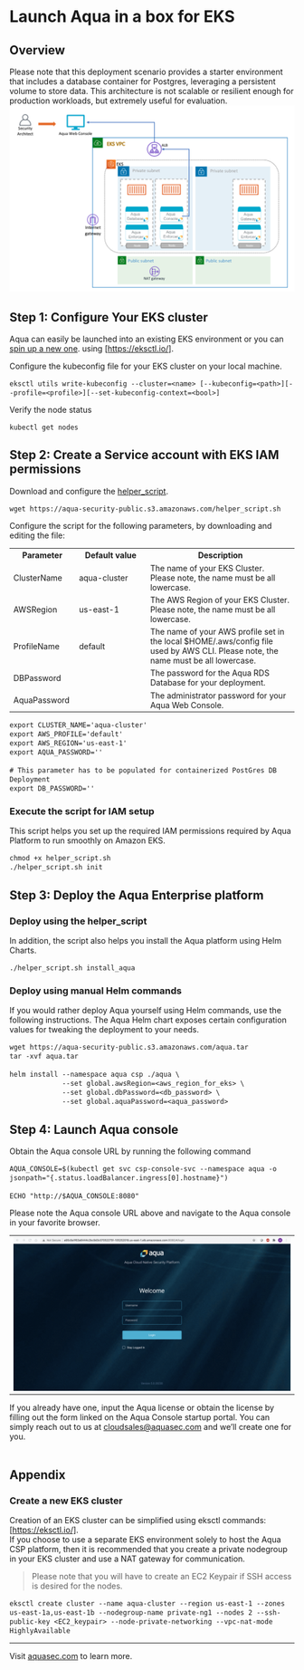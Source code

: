 # Launch Aqua in a box for EKS

## Overview
Please note that this deployment scenario provides a starter environment that includes a database container for Postgres, leveraging a persistent volume to store data. This architecture is not scalable or resilient enough for production workloads, but extremely useful for evaluation.
![Deployment Scenario 1](../../../images/Deployment_Scenario1.png)

## Step 1: Configure Your EKS cluster
Aqua can easily be launched into an existing EKS environment or you can [spin up a new one](#create-a-new-EKS-cluster). using [https://eksctl.io/]. 
<br>

Configure the kubeconfig file for your EKS cluster on your local machine.
```shell
eksctl utils write-kubeconfig --cluster=<name> [--kubeconfig=<path>][--profile=<profile>][--set-kubeconfig-context=<bool>] 
```

Verify the node status
```shell
kubectl get nodes
```

## Step 2: Create a Service account with EKS IAM permissions
Download and configure the [helper_script](../../../scripts/helper_script.sh). 

```shell
wget https://aqua-security-public.s3.amazonaws.com/helper_script.sh
```

Configure the script for the following parameters, by downloading and editing the file:

<table>
	<tr>
		<th width="23%"><strong>Parameter</strong></th>
        <th width="25%"><strong>Default value</strong></th>
		<th width="52%"><strong>Description</strong></th>
	</tr>
	<tr>
		<td>ClusterName</td>
        <td>aqua-cluster</td>
		<td>The name of your EKS Cluster. Please note, the name must be all lowercase.</td>
	</tr>
	<tr>
		<td>AWSRegion</td>
        <td>us-east-1</td>
		<td>The AWS Region of your EKS Cluster. Please note, the name must be all lowercase.</td>
	</tr>
	<tr>
		<td>ProfileName</td>
        <td>default</td>
		<td>The name of your AWS profile set in the local $HOME/.aws/config file used by AWS CLI. Please note, the name must be all lowercase.</td>
	</tr>
	<tr>
		<td>DBPassword</td>
        <td></td>
		<td>The password for the Aqua RDS Database for your deployment.</td>
	</tr>
	<tr>
		<td>AquaPassword</td>
        <td></td>
		<td>The administrator password for your Aqua Web Console.</td>
	</tr>
</table>

```shell
export CLUSTER_NAME='aqua-cluster'
export AWS_PROFILE='default'
export AWS_REGION='us-east-1'
export AQUA_PASSWORD=''

# This parameter has to be populated for containerized PostGres DB Deployment
export DB_PASSWORD=''

```

### Execute the script for IAM setup
This script helps you set up the required IAM permissions required by Aqua Platform to run smoothly on Amazon EKS. 
```shell
chmod +x helper_script.sh
./helper_script.sh init

```

## Step 3: Deploy the Aqua Enterprise platform

### Deploy using the helper_script
In addition, the script also helps you install the Aqua platform using Helm Charts.

```shell
./helper_script.sh install_aqua
```

### Deploy using manual Helm commands
If you would rather deploy Aqua yourself using Helm commands, use the following instructions.
The Aqua Helm chart exposes certain configuration values for tweaking the deployment to your needs. 
```shell
wget https://aqua-security-public.s3.amazonaws.com/aqua.tar
tar -xvf aqua.tar

helm install --namespace aqua csp ./aqua \
			 --set global.awsRegion=<aws_region_for_eks> \
			 --set global.dbPassword=<db_password> \
			 --set global.aquaPassword=<aqua_password>
```
## Step 4: Launch Aqua console
Obtain the Aqua console URL by running the following command
```shell
AQUA_CONSOLE=$(kubectl get svc csp-console-svc --namespace aqua -o jsonpath="{.status.loadBalancer.ingress[0].hostname}")
  
ECHO "http://$AQUA_CONSOLE:8080"
```

Please note the Aqua console URL above and navigate to the Aqua console in your favorite browser.
<table>
	<tr>
		<td><img src="../../../images/aqua-console-aws-payg.gif" /></td>
	</tr>
</table>

If you already have one, input the Aqua license or obtain the license by filling out the form linked on the Aqua Console startup portal. You can simply reach out to us at [cloudsales@aquasec.com](mailto:cloudsales@aquasec.com) and we’ll create one for you.<br /><br />

## Appendix
### Create a new EKS cluster
Creation of an EKS cluster can be simplified using eksctl commands: [https://eksctl.io/].
<br>If you choose to use a separate EKS environment solely to host the Aqua CSP platform, then it is recommended that you create a private nodegroup in your EKS cluster and use a NAT gateway for communication.
<br>
>Please note that you will have to create an EC2 Keypair if SSH access is desired for the nodes.
```shell
eksctl create cluster --name aqua-cluster --region us-east-1 --zones us-east-1a,us-east-1b --nodegroup-name private-ng1 --nodes 2 --ssh-public-key <EC2_keypair> --node-private-networking --vpc-nat-mode HighlyAvailable
```
---
Visit [aquasec.com](https://www.aquasec.com/) to learn more.